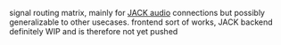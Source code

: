 signal routing matrix, mainly for [JACK audio](https://jackaudio.org) connections but possibly generalizable to other usecases. frontend sort of works, JACK backend definitely WIP and is therefore not yet pushed
